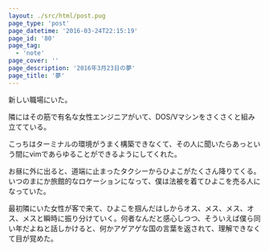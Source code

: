 ```yaml
---
layout: ./src/html/post.pug
page_type: 'post'
page_datetime: '2016-03-24T22:15:19'
page_id: '80'
page_tag:
  - 'note'
page_cover: ''
page_description: '2016年3月23日の夢'
page_title: '夢'
---
```

新しい職場にいた。

隣にはその筋で有名な女性エンジニアがいて、DOS/Vマシンをさくさくと組み立てている。

こっちはターミナルの環境がうまく構築できなくて、その人に聞いたらあっという間にvimであらゆることができるようにしてくれた。

お昼に外に出ると、道端に止まったタクシーからひよこがたくさん降りてくる。いつのまにか旅館的なロケーションになって、僕は法被を着てひよこを売る人になっていた。

最初隣にいた女性が客で来て、ひよこを掴んだはしからオス、メス、メス、オス、メスと瞬時に振り分けていく。何者なんだと感心しつつ、そういえば僕ら同い年だよねと話しかけると、何かアゲアゲな国の言葉を返されて、理解できなくて目が覚めた。
